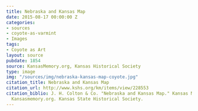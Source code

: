 ```yaml
---
title: Nebraska and Kansas Map
date: 2015-08-17 00:00:00 Z
categories:
- sources
- coyote-as-varmint
- Images
tags:
- Coyote as Art
layout: source
pubdate: 1854
source: KansasMemory.org, Kansas Historical Society
type: image
img: "/sources/img/nebraska-kansas-map-coyote.jpg"
citation_title: Nebraska and Kansas Map
citation_url: http://www.kshs.org/km/items/view/228553
citation_biblio: J. H. Colton & Co. "Nebraska and Kansas Map." Kansas Memory. 1854.
  Kansasmemory.org. Kansas State Historical Society.
---
```


